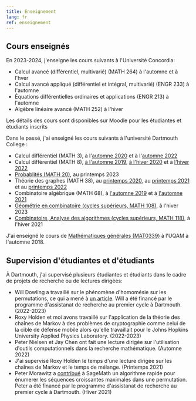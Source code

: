 ```yaml
---
title: Enseignement
lang: fr
ref: enseignement
---
```


## Cours enseignés
En 2023-2024, j'enseigne les cours suivants à l'Université Concordia:
 * Calcul avancé (différentiel, multivarié) (MATH 264) à l'automne et à l'hver
 * Calcul avancé appliqué (différentiel et intégral, multivarié) (ENGR 233) à l'automne
 * Équations différentielles ordinaires et applications (ENGR 213) à l'automne
 * Algèbre linéaire avancé (MATH 252) à l'hiver

Les détails des cours sont disponibles sur Moodle pour les étudiantes et étudiants inscrits

Dans le passé, j'ai enseigné les cours suivants à l'université Dartmouth College :
 * Calcul différentiel (MATH 3), à l'[automne 2020](https://math.dartmouth.edu/~m3f20) et à l'[automne 2022](https://canvas.dartmouth.edu/courses/54901)
 * Calcul différentiel (MATH 8), [à l'automne 2019](https://math.dartmouth.edu/~m8f19), [à l'hiver 2020](https://math.dartmouth.edu/~m8w20) et à [l'hiver 2022](https://canvas.dartmouth.edu/courses/50321/)
 * [Probablités (MATH 20)](https://canvas.dartmouth.edu/courses/58340), au printemps 2023
 * Théorie des graphes (MATH 38), au [printemps 2020](https://math.dartmouth.edu/~m38s20), au [printemps 2021](https://canvas.dartmouth.edu/courses/46201) et au [printemps 2022](https://canvas.dartmouth.edu/courses/52242/)
 * Combinatoire algébrique (MATH 68), à [l'automne 2019](https://math.dartmouth.edu/~m68f19) et à [l'automne 2021](https://math.dartmouth.edu/~m68f21)
 * [Géométrie en combinatoire (cycles supérieurs, MATH 108)](https://canvas.dartmouth.edu/courses/56422), à l'hiver 2023
 * [Combinatoire, Analyse des algorithmes (cycles supérieurs, MATH 118)](https://canvas.dartmouth.edu/courses/44288), à l'hiver 2021

J'ai enseigné le cours de [Mathématiques générales (MAT0339)](mat0339.html) à l'UQAM à l'automne 2018.


## Supervision d'étudiantes et d'étudiants

À Dartmouth, j'ai supervisé plusieurs étudiantes et étudiants dans le cadre de projets de recherche ou de lectures dirigées:
* Will Dowling a travaillé sur le phénomène d'homomésie sur les permutations, ce qui a mené à [un article](https://arxiv.org/abs/2312.02383). Will a été financé par le programme d'assistanat de recherche au premier cycle à Dartmouth. (2022-2023)
* Roxy Holden et moi avons travaillé sur l'application de la théorie des chaînes de Markov à des problèmes de cryptographie comme celui de la cible de défense mobile alors qu'elle travaillait pour le Johns Hopkins University Applied Physics Laboratory. (2022-2023)
* Peter Nielsen et Jay Chen ont fait une lecture dirigée sur l'utilisation d'outils computationnels dans la recherche mathématique. (Automne 2022)
* J'ai supervisé Roxy Holden le temps d'une lecture dirigée sur les chaînes de Markov et le temps de mélange. (Printemps 2021)
* Peter Morawitz a [contribué](https://github.com/sagemath/sage/issues/31451) à SageMath un algorithme rapide pour énumerer les séquences croissantes maximales dans une permutation. Peter a été financé par le programme d'assistanat de recherche au premier cycle à Dartmouth. (Hiver 2021)

